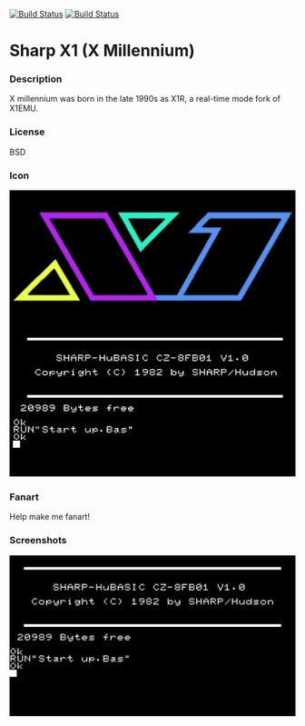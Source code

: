 [![Build Status](https://travis-ci.org/kodi-game/game.libretro.xmil.svg?branch=master)](https://travis-ci.org/kodi-game/game.libretro.xmil)
[![Build Status](https://ci.appveyor.com/api/projects/status/github/kodi-game/game.libretro.xmil?svg=true)](https://ci.appveyor.com/project/kodi-game/game-libretro-xmil)

# Sharp X1 (X Millennium)

### Description

X millennium was born in the late 1990s as X1R, a real-time mode fork of X1EMU.

### License

BSD

### Icon

![Icon](game.libretro.xmil/resources/icon.png)

### Fanart

Help make me fanart!

### Screenshots

![Screenshot](game.libretro.xmil/resources/screenshot-01.jpg)
